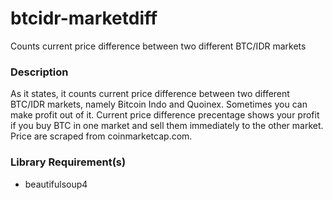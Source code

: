 # btcidr-marketdiff
Counts current price difference between two different BTC/IDR markets
### Description
As it states, it counts current price difference between two different BTC/IDR markets, namely Bitcoin Indo and Quoinex. Sometimes you can make profit out of it. Current price difference precentage shows your profit if you buy BTC in one market and sell them immediately to the other market. Price are scraped from coinmarketcap.com.
### Library Requirement(s)
- beautifulsoup4
